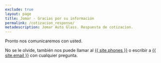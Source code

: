 ```yaml
---
exclude: true
layout: page
title: Jomar - Gracias por su información
permalink: /cotizacion_response/
metadescription: Jomar Auto Glass. Respuesta de cotizacion.
---
```


Pronto nos comunicaremos con usted.

No se le olvide, también nos puede llamar al <a href="tel:{{ site.phones-link }}" title="{{ site.phones }}">{{ site.phones }}</a> o escribir a <a href="mailto:{{ site.email }}">{{ site.email }}</a> con cualquier pregunta.

